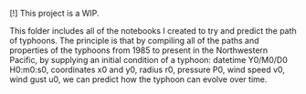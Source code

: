 [!] This project is a WIP. 

This folder includes all of the notebooks I created to try and predict the path of typhoons. The principle is that by compiling all of the paths and properties
of the typhoons from 1985 to present in the Northwestern Pacific, by supplying an initial condition of a typhoon: datetime Y0/M0/D0 H0:m0:s0, coordinates x0 and 
y0, radius r0, pressure P0, wind speed v0, wind gust u0, we can predict how the typhoon can evolve over time. 
